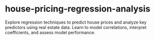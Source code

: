 # house-pricing-regression-analysis
Explore regression techniques to predict house prices and analyze key predictors using real estate data. Learn to model correlations, interpret coefficients, and assess model performance.
